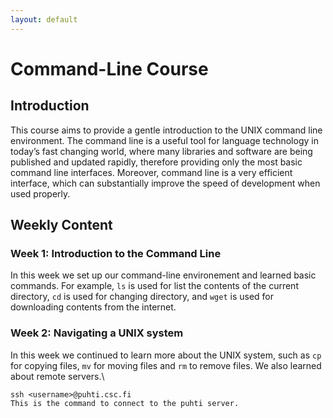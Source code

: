 ```yaml
---
layout: default
---
```


# Command-Line Course

## Introduction
This course aims to provide a gentle introduction to the UNIX command line environment. The command line is a useful tool for language technology in today’s fast changing world, where many libraries and software are being published and updated rapidly, therefore
providing only the most basic command line interfaces. Moreover, command line is a very efficient interface, which can substantially improve the speed of development when used properly. 


## Weekly Content
### Week 1: Introduction to the Command Line
In this week we set up our command-line environement and learned basic commands. For example, `ls` is used for list the contents of the current directory, `cd` is used for changing directory, and `wget` is used for downloading contents from the internet.


### Week 2: Navigating a UNIX system
In this week we continued to learn more about the UNIX system, such as `cp` for copying files, `mv` for moving files and `rm` to remove files. We also learned about remote servers.\
```
ssh <username>@puhti.csc.fi
This is the command to connect to the puhti server.
